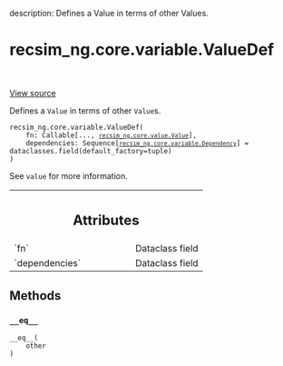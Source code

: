 description: Defines a Value in terms of other Values.

<div itemscope itemtype="http://developers.google.com/ReferenceObject">
<meta itemprop="name" content="recsim_ng.core.variable.ValueDef" />
<meta itemprop="path" content="Stable" />
<meta itemprop="property" content="__eq__"/>
<meta itemprop="property" content="__init__"/>
</div>

# recsim_ng.core.variable.ValueDef

<!-- Insert buttons and diff -->

<table class="tfo-notebook-buttons tfo-api nocontent" align="left">

</table>

<a target="_blank" href="https://github.com/google-research/recsim_ng/tree/master/recsim_ng/core/variable.py">View
source</a>

Defines a `Value` in terms of other `Value`s.

<pre class="devsite-click-to-copy prettyprint lang-py tfo-signature-link">
<code>recsim_ng.core.variable.ValueDef(
    fn: Callable[..., <a href="../../../recsim_ng/core/value/Value.md"><code>recsim_ng.core.value.Value</code></a>],
    dependencies: Sequence[<a href="../../../recsim_ng/core/variable/Dependency.md"><code>recsim_ng.core.variable.Dependency</code></a>] = dataclasses.field(default_factory=tuple)
)
</code></pre>

<!-- Placeholder for "Used in" -->

See `value` for more information.

<!-- Tabular view -->

 <table class="responsive fixed orange">
<colgroup><col width="214px"><col></colgroup>
<tr><th colspan="2"><h2 class="add-link">Attributes</h2></th></tr>

<tr>
<td>
`fn`
</td>
<td>
Dataclass field
</td>
</tr><tr>
<td>
`dependencies`
</td>
<td>
Dataclass field
</td>
</tr>
</table>

## Methods

<h3 id="__eq__"><code>__eq__</code></h3>

<pre class="devsite-click-to-copy prettyprint lang-py tfo-signature-link">
<code>__eq__(
    other
)
</code></pre>
